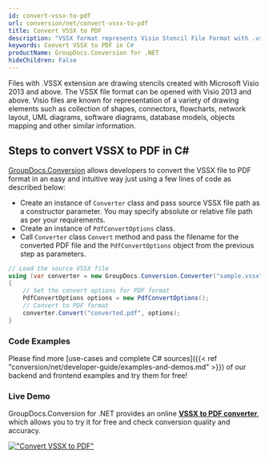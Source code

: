 ```yaml
---
id: convert-vssx-to-pdf
url: conversion/net/convert-vssx-to-pdf
title: Convert VSSX to PDF
description: "VSSX format represents Visio Stencil File Format with .vssx extension. Learn how to convert VSSX to PDF file programmatically in C# language using GroupDocs.Conversion for .NET library."
keywords: Convert VSSX to PDF in C#
productName: GroupDocs.Conversion for .NET
hideChildren: False
---
```


Files with .VSSX extension are drawing stencils created with Microsoft Visio 2013 and above. The VSSX file format can be opened with Visio 2013 and above. Visio files are known for representation of a variety of drawing elements such as collection of shapes, connectors, flowcharts, network layout, UML diagrams, software diagrams, database models, objects mapping and other similar information.

## Steps to convert VSSX to PDF in C#

[GroupDocs.Conversion](https://products.groupdocs.com/conversion/net) allows developers to convert the VSSX file to PDF format in an easy and intuitive way just using a few lines of code as described below:

* Create an instance of `Converter` class and pass source VSSX file path as a constructor parameter. You may specify absolute or relative file path as per your requirements. 
* Create an instance of `PdfConvertOptions` class.
* Call `Converter` class `Convert` method and pass the filename for the converted PDF file and the `PdfConvertOptions` object from the previous step as parameters.

```csharp
// Load the source VSSX file
using (var converter = new GroupDocs.Conversion.Converter("sample.vssx"))
{
    // Set the convert options for PDF format
    PdfConvertOptions options = new PdfConvertOptions();
    // Convert to PDF format
    converter.Convert("converted.pdf", options);
}
```

### Code Examples

Please find more [use-cases and complete C# sources]({{< ref "conversion/net/developer-guide/examples-and-demos.md" >}}) of our backend and frontend examples and try them for free!

### Live Demo

GroupDocs.Conversion for .NET provides an online [**VSSX to PDF converter**](https://products.groupdocs.app/conversion/vssx-to-pdf), which allows you to try it for free and check conversion quality and accuracy.

[!["Convert VSSX to PDF"](conversion/net/images/convert-vssx-to-pdf.png)](https://products.groupdocs.app/conversion/vssx-to-pdf)